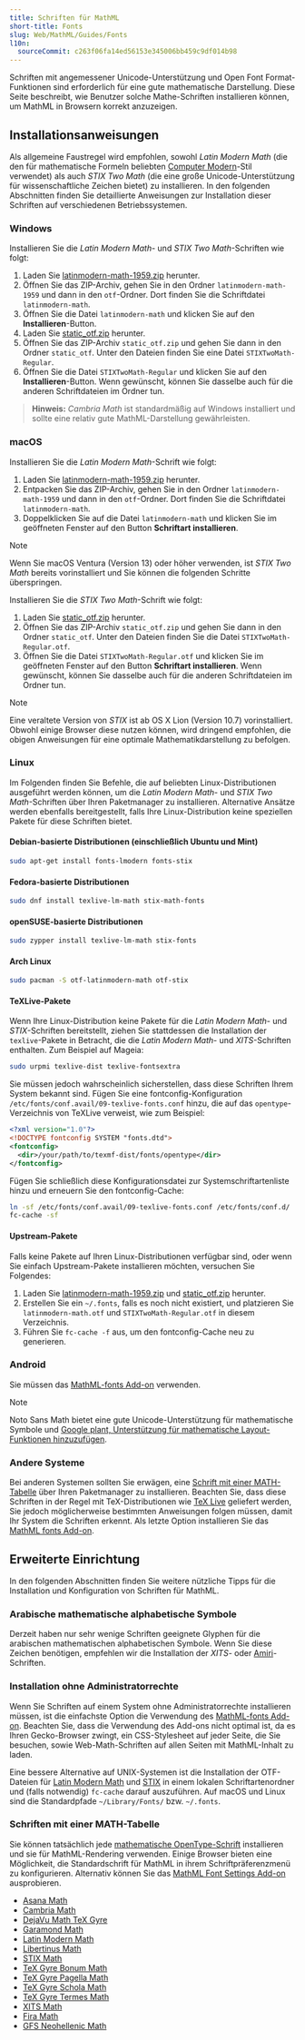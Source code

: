 ```yaml
---
title: Schriften für MathML
short-title: Fonts
slug: Web/MathML/Guides/Fonts
l10n:
  sourceCommit: c263f06fa14ed56153e345006bb459c9df014b98
---
```


Schriften mit angemessener Unicode-Unterstützung und Open Font Format-Funktionen sind erforderlich für eine gute mathematische Darstellung. Diese Seite beschreibt, wie Benutzer solche Mathe-Schriften installieren können, um MathML in Browsern korrekt anzuzeigen.

## Installationsanweisungen

Als allgemeine Faustregel wird empfohlen, sowohl _Latin Modern Math_ (die den für mathematische Formeln beliebten [Computer Modern](https://en.wikipedia.org/wiki/Computer_Modern)-Stil verwendet) als auch _STIX Two Math_ (die eine große Unicode-Unterstützung für wissenschaftliche Zeichen bietet) zu installieren. In den folgenden Abschnitten finden Sie detaillierte Anweisungen zur Installation dieser Schriften auf verschiedenen Betriebssystemen.

### Windows

Installieren Sie die _Latin Modern Math_- und _STIX Two Math_-Schriften wie folgt:

1. Laden Sie [latinmodern-math-1959.zip](https://www.gust.org.pl/projects/e-foundry/lm-math/download/latinmodern-math-1959.zip) herunter.
2. Öffnen Sie das ZIP-Archiv, gehen Sie in den Ordner `latinmodern-math-1959` und dann in den `otf`-Ordner. Dort finden Sie die Schriftdatei `latinmodern-math`.
3. Öffnen Sie die Datei `latinmodern-math` und klicken Sie auf den **Installieren**-Button.
4. Laden Sie [static_otf.zip](https://raw.githubusercontent.com/stipub/stixfonts/master/zipfiles/static_otf.zip) herunter.
5. Öffnen Sie das ZIP-Archiv `static_otf.zip` und gehen Sie dann in den Ordner `static_otf`. Unter den Dateien finden Sie eine Datei `STIXTwoMath-Regular`.
6. Öffnen Sie die Datei `STIXTwoMath-Regular` und klicken Sie auf den **Installieren**-Button. Wenn gewünscht, können Sie dasselbe auch für die anderen Schriftdateien im Ordner tun.

> **Hinweis:** _Cambria Math_ ist standardmäßig auf Windows installiert und sollte eine relativ gute MathML-Darstellung gewährleisten.

### macOS

Installieren Sie die _Latin Modern Math_-Schrift wie folgt:

1. Laden Sie [latinmodern-math-1959.zip](https://www.gust.org.pl/projects/e-foundry/lm-math/download/latinmodern-math-1959.zip) herunter.
2. Entpacken Sie das ZIP-Archiv, gehen Sie in den Ordner `latinmodern-math-1959` und dann in den `otf`-Ordner. Dort finden Sie die Schriftdatei `latinmodern-math`.
3. Doppelklicken Sie auf die Datei `latinmodern-math` und klicken Sie im geöffneten Fenster auf den Button **Schriftart installieren**.

> [!NOTE]
> Wenn Sie macOS Ventura (Version 13) oder höher verwenden, ist _STIX Two Math_ bereits vorinstalliert und Sie können die folgenden Schritte überspringen.

Installieren Sie die _STIX Two Math_-Schrift wie folgt:

1. Laden Sie [static_otf.zip](https://raw.githubusercontent.com/stipub/stixfonts/master/zipfiles/static_otf.zip) herunter.
2. Öffnen Sie das ZIP-Archiv `static_otf.zip` und gehen Sie dann in den Ordner `static_otf`. Unter den Dateien finden Sie die Datei `STIXTwoMath-Regular.otf`.
3. Öffnen Sie die Datei `STIXTwoMath-Regular.otf` und klicken Sie im geöffneten Fenster auf den Button **Schriftart installieren**. Wenn gewünscht, können Sie dasselbe auch für die anderen Schriftdateien im Ordner tun.

> [!NOTE]
> Eine veraltete Version von _STIX_ ist ab OS X Lion (Version 10.7) vorinstalliert. Obwohl einige Browser diese nutzen können, wird dringend empfohlen, die obigen Anweisungen für eine optimale Mathematikdarstellung zu befolgen.

### Linux

Im Folgenden finden Sie Befehle, die auf beliebten Linux-Distributionen ausgeführt werden können, um die _Latin Modern Math_- und _STIX Two Math_-Schriften über Ihren Paketmanager zu installieren. Alternative Ansätze werden ebenfalls bereitgestellt, falls Ihre Linux-Distribution keine speziellen Pakete für diese Schriften bietet.

#### Debian-basierte Distributionen (einschließlich Ubuntu und Mint)

```bash
sudo apt-get install fonts-lmodern fonts-stix
```

#### Fedora-basierte Distributionen

```bash
sudo dnf install texlive-lm-math stix-math-fonts
```

#### openSUSE-basierte Distributionen

```bash
sudo zypper install texlive-lm-math stix-fonts
```

#### Arch Linux

```bash
sudo pacman -S otf-latinmodern-math otf-stix
```

#### TeXLive-Pakete

Wenn Ihre Linux-Distribution keine Pakete für die _Latin Modern Math_- und _STIX_-Schriften bereitstellt, ziehen Sie stattdessen die Installation der `texlive`-Pakete in Betracht, die die _Latin Modern Math_- und _XITS_-Schriften enthalten. Zum Beispiel auf Mageia:

```bash
sudo urpmi texlive-dist texlive-fontsextra
```

Sie müssen jedoch wahrscheinlich sicherstellen, dass diese Schriften Ihrem System bekannt sind. Fügen Sie eine fontconfig-Konfiguration `/etc/fonts/conf.avail/09-texlive-fonts.conf` hinzu, die auf das `opentype`-Verzeichnis von TeXLive verweist, wie zum Beispiel:

```xml
<?xml version="1.0"?>
<!DOCTYPE fontconfig SYSTEM "fonts.dtd">
<fontconfig>
  <dir>/your/path/to/texmf-dist/fonts/opentype</dir>
</fontconfig>
```

Fügen Sie schließlich diese Konfigurationsdatei zur Systemschriftartenliste hinzu und erneuern Sie den fontconfig-Cache:

```bash
ln -sf /etc/fonts/conf.avail/09-texlive-fonts.conf /etc/fonts/conf.d/
fc-cache -sf
```

#### Upstream-Pakete

Falls keine Pakete auf Ihren Linux-Distributionen verfügbar sind, oder wenn Sie einfach Upstream-Pakete installieren möchten, versuchen Sie Folgendes:

1. Laden Sie [latinmodern-math-1959.zip](https://www.gust.org.pl/projects/e-foundry/lm-math/download/latinmodern-math-1959.zip) und [static_otf.zip](https://raw.githubusercontent.com/stipub/stixfonts/master/zipfiles/static_otf.zip) herunter.
2. Erstellen Sie ein `~/.fonts`, falls es noch nicht existiert, und platzieren Sie `latinmodern-math.otf` und `STIXTwoMath-Regular.otf` in diesem Verzeichnis.
3. Führen Sie `fc-cache -f` aus, um den fontconfig-Cache neu zu generieren.

### Android

Sie müssen das [MathML-fonts Add-on](https://addons.mozilla.org/en-US/firefox/addon/mathml-fonts/) verwenden.

> [!NOTE]
> Noto Sans Math bietet eine gute Unicode-Unterstützung für mathematische Symbole und [Google plant, Unterstützung für mathematische Layout-Funktionen hinzuzufügen](https://github.com/notofonts/math/issues/14#issuecomment-1161414446).

### Andere Systeme

Bei anderen Systemen sollten Sie erwägen, eine [Schrift mit einer MATH-Tabelle](#schriften_mit_einer_math-tabelle) über Ihren Paketmanager zu installieren. Beachten Sie, dass diese Schriften in der Regel mit TeX-Distributionen wie [TeX Live](https://www.tug.org/texlive/) geliefert werden, Sie jedoch möglicherweise bestimmten Anweisungen folgen müssen, damit Ihr System die Schriften erkennt. Als letzte Option installieren Sie das [MathML fonts Add-on](https://addons.mozilla.org/en-US/firefox/addon/mathml-fonts/).

## Erweiterte Einrichtung

In den folgenden Abschnitten finden Sie weitere nützliche Tipps für die Installation und Konfiguration von Schriften für MathML.

### Arabische mathematische alphabetische Symbole

Derzeit haben nur sehr wenige Schriften geeignete Glyphen für die arabischen mathematischen alphabetischen Symbole. Wenn Sie diese Zeichen benötigen, empfehlen wir die Installation der _XITS_- oder [Amiri](https://aliftype.com/amiri/)-Schriften.

### Installation ohne Administratorrechte

Wenn Sie Schriften auf einem System ohne Administratorrechte installieren müssen, ist die einfachste Option die Verwendung des [MathML-fonts Add-on](https://addons.mozilla.org/en-US/firefox/addon/mathml-fonts/). Beachten Sie, dass die Verwendung des Add-ons nicht optimal ist, da es Ihren Gecko-Browser zwingt, ein CSS-Stylesheet auf jeder Seite, die Sie besuchen, sowie Web-Math-Schriften auf allen Seiten mit MathML-Inhalt zu laden.

Eine bessere Alternative auf UNIX-Systemen ist die Installation der OTF-Dateien für [Latin Modern Math](https://www.gust.org.pl/projects/e-foundry/lm-math/download/latinmodern-math-1959.zip) und [STIX](https://github.com/stipub/stixfonts) in einem lokalen Schriftartenordner und (falls notwendig) `fc-cache` darauf auszuführen. Auf macOS und Linux sind die Standardpfade `~/Library/Fonts/` bzw. `~/.fonts`.

### Schriften mit einer MATH-Tabelle

Sie können tatsächlich jede [mathematische OpenType-Schrift](https://fred-wang.github.io/MathFonts/) installieren und sie für MathML-Rendering verwenden. Einige Browser bieten eine Möglichkeit, die Standardschrift für MathML in ihrem Schriftpräferenzmenü zu konfigurieren. Alternativ können Sie das [MathML Font Settings Add-on](https://addons.mozilla.org/en-US/firefox/addon/mathml-font-settings/) ausprobieren.

- [Asana Math](https://www.ctan.org/tex-archive/fonts/Asana-Math/)
- [Cambria Math](https://learn.microsoft.com/en-us/typography/font-list/?FID=360)
- [DejaVu Math TeX Gyre](https://sourceforge.net/projects/dejavu/files/dejavu/)
- [Garamond Math](https://github.com/YuanshengZhao/Garamond-Math)
- [Latin Modern Math](https://www.gust.org.pl/projects/e-foundry/lm-math)
- [Libertinus Math](https://github.com/alerque/libertinus)
- [STIX Math](https://github.com/stipub/stixfonts)
- [TeX Gyre Bonum Math](https://www.gust.org.pl/projects/e-foundry/tg-math/download/index_html#Bonum_Math)
- [TeX Gyre Pagella Math](https://www.gust.org.pl/projects/e-foundry/tg-math/download/index_html#Pagella_Math)
- [TeX Gyre Schola Math](https://www.gust.org.pl/projects/e-foundry/tg-math/download/index_html#Schola_Math)
- [TeX Gyre Termes Math](https://www.gust.org.pl/projects/e-foundry/tg-math/download/index_html#Termes_Math)
- [XITS Math](https://github.com/aliftype/xits/releases)
- [Fira Math](https://github.com/firamath/firamath)
- [GFS Neohellenic Math](https://greekfontsociety-gfs.gr/typefaces/Math)
